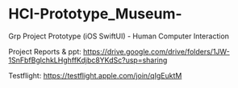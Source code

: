 # HCI-Prototype_Museum-
Grp Project Prototype (iOS SwiftUI) - Human Computer Interaction


Project Reports & ppt: https://drive.google.com/drive/folders/1JW-1SnFbfBglchkLHghffKdjbc8YKdSc?usp=sharing 

Testflight: https://testflight.apple.com/join/qIgEuktM
